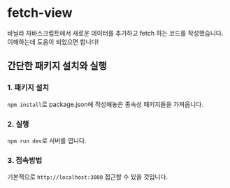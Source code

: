 # fetch-view
바닐라 자바스크립트에서 새로운 데이터를 추가하고 fetch 하는 코드를 작성했습니다.  
이해하는데 도움이 되었으면 합니다!

## 간단한 패키지 설치와 실행
### 1. 패키지 설치
`npm install`로 package.json에 작성해놓은 종속성 패키지들을 가져옵니다.
### 2. 실행
`npm run dev`로 서버를 엽니다.
### 3. 접속방법
기본적으로 `http://localhost:3000` 접근할 수 있을 것입니다.
